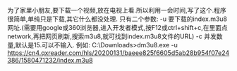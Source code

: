 为了家里小朋友,要下载一个视频,放在电视上看.所以利用一会时间,写了这个.程序很简单,单纯只是下载,其它什么都没处理.
只有二个参数:
-u 要下载的index.m3u8网址.(需要用google或360浏览器,进入开发者模式,按F12或ctrl+shift+c,在里面点network,再把网页刷新,搜索m3u8,就可找到index.m3u8文件的URL)
-c 并发数量,默认是15.可以不输入.
例如:
C:\Downloads>dm3u8.exe -u https://cn4.qxreader.com/hls/20200131/baeee825f6605d5ab28b954f07e24386/1580471232/index.m3u8
